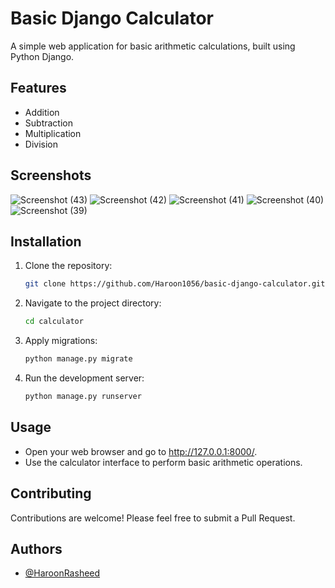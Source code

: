 # Basic Django Calculator

A simple web application for basic arithmetic calculations, built using Python Django.

## Features

- Addition
- Subtraction
- Multiplication
- Division

## Screenshots

![Screenshot (43)](https://github.com/user-attachments/assets/fb9966ac-62e9-4598-bda1-87cd5d813413)
![Screenshot (42)](https://github.com/user-attachments/assets/f5709844-06e8-488f-a7ac-a23ccf4aa63e)
![Screenshot (41)](https://github.com/user-attachments/assets/1ba576ac-7e6c-4ead-8eae-d45c88a9ca53)
![Screenshot (40)](https://github.com/user-attachments/assets/61d8c2b0-95c2-40a3-8092-0b5b682d00ed)
![Screenshot (39)](https://github.com/user-attachments/assets/09e6ffea-5269-43a1-a364-e59dd27a7846)


## Installation

1. Clone the repository:
   ```bash
   git clone https://github.com/Haroon1056/basic-django-calculator.git

2. Navigate to the project directory:
   ```bash
   cd calculator
3. Apply migrations:
   ```bash
   python manage.py migrate
4. Run the development server:
   ```bash
   python manage.py runserver

## Usage
- Open your web browser and go to http://127.0.0.1:8000/.
- Use the calculator interface to perform basic arithmetic operations.

## Contributing
Contributions are welcome! Please feel free to submit a Pull Request.

## Authors

- [@HaroonRasheed](https://github.com/Haroon1056)

   
